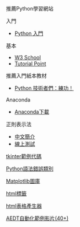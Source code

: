 推薦Python學習網站

入門
- [Python 入門](https://djangogirlstaipei.herokuapp.com/tutorials/python/?os=windows)

基本
- [W3 School](https://www.w3schools.com/python/)
- [Tutorial Point](https://www.tutorialspoint.com/python/index.htm)


推薦入門紙本教材 
- [Python 技術者們：練功！](https://www.books.com.tw/products/0010834816?gclid=EAIaIQobChMIv5TC35PM6QIVEK6WCh202AozEAQYASABEgIcxvD_BwE)

Anaconda
- [Anaconda下載](https://www.anaconda.com/products/individual)

正則表示法
- [中文簡介](http://120.105.184.250/cswang/thit/Linux/RegularExpression.htm)
- [線上測試](https://regex101.com/)

[tkinter範例代碼](https://likegeeks.com/python-gui-examples-tkinter-tutorial/)

[Python語法錯誤類別](https://medium.com/ccclub/ccclub-python-for-beginners-tutorial-edd15e2b5d1e)

[Matplotlib圖庫](https://matplotlib.org/3.1.1/gallery/index.html)

[html標籤](https://www.w3schools.com/tags/ref_byfunc.asp)

[html表格產生器](https://www.tablesgenerator.com/html_tables#)

[AEDT自動化範例影片(40+)](https://www.youtube.com/watch?v=oQUabN9sYb8&list=PLpbpz5laqqpGKTqmPwByUtVCVtSZwZFUb)

